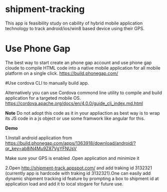 
# shipment-tracking 
This app is feasibility study on cability of hybrid mobile application technology to track android/ios/win8 based device using their GPS. 

#  Use Phone Gap
The best way to start create an phone gap account and use phone gap cloude to compile HTML code into a native mobile application for all mobile platform on a single click.
https://build.phonegap.com/

#Use cordova CLI to manually build app.

Alternatively you can use Cordova commond line utility to compile and build application for a targeted mobile OS.
https://cordova.apache.org/docs/en/4.0.0/guide_cli_index.md.html

__Note__ Do not adopt this code as it in your appliaction as best way is to wrap its JS code in a js object or use some framwork like angular for this.


__Demo__ 

1.Install android application from https://build.phonegap.com/apps/1363918/download/android/?qr_key=ab8iN4Mu9Z87VgYFNUsV

Make sure your GPS is enabled .Open application and minimize it 

2.Open http://shipment-track.appspot.com/ and add traking id 3132321 (currently app is hardcode with traking id 3132321).One can easily add dynamic shipment tracking id feature by prompting a box to shipment id at application load and add it to local stogare for future use.

